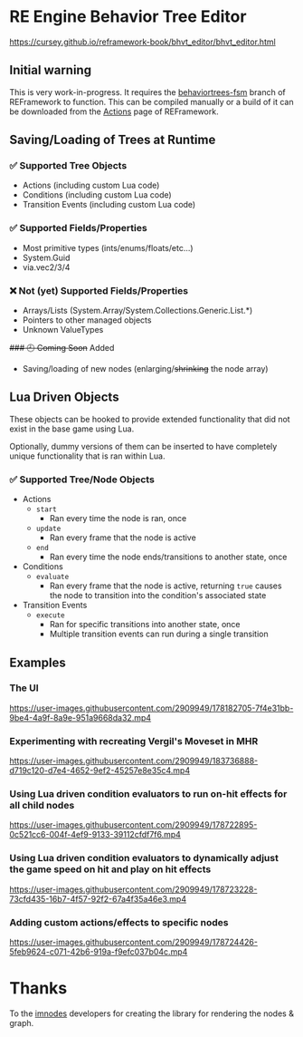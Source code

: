 # RE Engine Behavior Tree Editor

https://cursey.github.io/reframework-book/bhvt_editor/bhvt_editor.html

## Initial warning
This is very work-in-progress. It requires the [behaviortrees-fsm](https://github.com/praydog/REFramework/tree/behaviortrees-fsm) branch of REFramework to function. This can be compiled manually or a build of it can be downloaded from the [Actions](https://github.com/praydog/REFramework/actions) page of REFramework.

## Saving/Loading of Trees at Runtime
### ✅ Supported Tree Objects
* Actions (including custom Lua code)
* Conditions (including custom Lua code)
* Transition Events (including custom Lua code)

### ✅ Supported Fields/Properties
* Most primitive types (ints/enums/floats/etc...)
* System.Guid
* via.vec2/3/4

### ❌ Not (yet) Supported Fields/Properties
* Arrays/Lists (System.Array/System.Collections.Generic.List.*)
* Pointers to other managed objects
* Unknown ValueTypes

~~### 🕘 Coming Soon~~ Added
* Saving/loading of new nodes (enlarging/~~shrinking~~ the node array)

## Lua Driven Objects
These objects can be hooked to provide extended functionality that did not exist in the base game using Lua. 

Optionally, dummy versions of them can be inserted to have completely unique functionality that is ran within Lua.

### ✅ Supported Tree/Node Objects
* Actions
  * `start`
    * Ran every time the node is ran, once
  * `update`
    * Ran every frame that the node is active
  * `end`
    * Ran every time the node ends/transitions to another state, once
* Conditions
  * `evaluate`
    * Ran every frame that the node is active, returning `true` causes the node to transition into the condition's associated state
* Transition Events
  * `execute`
    * Ran for specific transitions into another state, once
    * Multiple transition events can run during a single transition

## Examples

### The UI
https://user-images.githubusercontent.com/2909949/178182705-7f4e31bb-9be4-4a9f-8a9e-951a9668da32.mp4

### Experimenting with recreating Vergil's Moveset in MHR
https://user-images.githubusercontent.com/2909949/183736888-d719c120-d7e4-4652-9ef2-45257e8e35c4.mp4

### Using Lua driven condition evaluators to run on-hit effects for all child nodes
https://user-images.githubusercontent.com/2909949/178722895-0c521cc6-004f-4ef9-9133-39112cfdf7f6.mp4

### Using Lua driven condition evaluators to dynamically adjust the game speed on hit and play on hit effects
https://user-images.githubusercontent.com/2909949/178723228-73cfd435-16b7-4f57-92f2-67a4f35a46e3.mp4

### Adding custom actions/effects to specific nodes
https://user-images.githubusercontent.com/2909949/178724426-5feb9624-c071-42b6-919a-f9efc037b04c.mp4


# Thanks
To the [imnodes](https://github.com/Nelarius/imnodes) developers for creating the library for rendering the nodes & graph.
